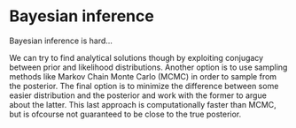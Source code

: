 # Bayesian inference

Bayesian inference is hard...

We can try to find analytical solutions though by exploiting conjugacy between prior and likelihood distributions.
Another option is to use sampling methods like Markov Chain Monte Carlo (MCMC) in order to sample from the posterior.
The final option is to minimize the difference between some easier distribution and the posterior and work with the former to argue about the latter.
This last approach is computationally faster than MCMC, but is ofcourse not guaranteed to be close to the true posterior.